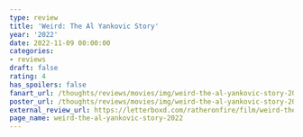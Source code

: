 ```yaml
---
type: review
title: 'Weird: The Al Yankovic Story'
year: '2022'
date: 2022-11-09 00:00:00
categories:
- reviews
draft: false
rating: 4
has_spoilers: false
fanart_url: /thoughts/reviews/movies/img/weird-the-al-yankovic-story-2022_fanart.png
poster_url: /thoughts/reviews/movies/img/weird-the-al-yankovic-story-2022_poster.png
external_review_url: https://letterboxd.com/ratheronfire/film/weird-the-al-yankovic-story-2022/
page_name: weird-the-al-yankovic-story-2022
---
```


